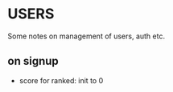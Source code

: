 # USERS
Some notes on management of users, auth etc.  

## on signup
*	score for ranked: init to 0  
